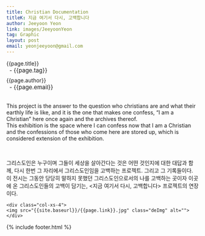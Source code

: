 ```yaml
---
title: Christian Documentation
titleK: 지금 여기서 다시, 고백합니다
author: Jeeyoon Yeon
link: images/JeeyoonYeon
tag: Graphic
layout: post
email: yeonjeeyoon@gmail.com
---	
```


<div class="container">

<div class="deDep">
{{page.title}}<br>
<p style="font-size:15px; margin:0px; padding:0px 0px 0px 8px; margin:0px 0px 8px 0px;">- {{page.tag}}</p>
{{page.author}}<br>
<p style="font-size:15px; margin:0px; padding:0px 0px 0px 8px;">- {{page.email}}</p>
</div>

<br>

<div class="det lato">



This project is the answer to the question who christians are and what their earthly life is like, and it is the one that makes one confess, “I am a Christian” here once again and the archives thereof. 
<br>
This exhibition is the space where I can confess now that I am a Christian and the confessions of those who come here are stored up, which is considered extension of the exhibition.



</div>

<br>

<div class="noto">

그리스도인은 누구이며 그들이 세상을 살아간다는 것은 어떤 것인지에 대한 대답과 함께, 다시 한번 그 자리에서 그리스도인임을 고백하는 프로젝트. 그리고 그 기록들이다. 
<br>
이 전시는 그동안 당당히 말하지 못했던 그리스도인으로서의 나를 고백하는 곳이자 이곳에 온 그리스도인들의 고백이 담기는, <지금 여기서 다시, 고백합니다> 프로젝트의 연장이다.


</div>

<div class="row" class="imgcolor">
	
	<div class="col-xs-4">
	<img src="{{site.baseurl}}/{{page.link}}.jpg" class="deImg" alt=""></div>
	
</div>

	

</div> 

{% include footer.html %}